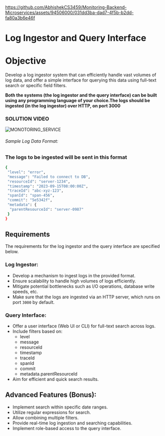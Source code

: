 
https://github.com/AbhishekCS3459/Monitoring-Backend-Microservices/assets/94506000/031dd3ba-dad7-4f5b-b2dd-fa80a3b6e46f

<vedio src="" autoplay></video>
<h1>
Log Ingestor and Query Interface
</h1>

<h1>Objective </h1>
Develop a log ingestor system that can efficiently handle vast volumes of log data, and offer a simple interface for querying this data using full-text search or specific field filters.
<p>
  <b>Both the systems (the log ingestor and the query interface) can be built using any programming language of your choice.The logs should be ingested (in the log ingestor) over HTTP, on port 3000</b>
</p>

### SOLUTION VIDEO

![MONOTORING_SERVICE](https://github.com/AbhishekCS3459/Monitoring-Backend-Microservices/assets/94506000/f9e36348-ecbc-49db-9a33-78e336f10c1b)

###### Sample Log Data Format:

### The logs to be ingested will be sent in this format
``` bash
{
 "level": "error",
 "message": "Failed to connect to DB",
 "resourceId": "server-1234",
 "timestamp": "2023-09-15T08:00:00Z",
 "traceId": "abc-xyz-123",
 "spanId": "span-456",
 "commit": "5e5342f",
 "metadata": {
  "parentResourceId": "server-0987"
 }
}
```

## Requirements

 The requirements for the log ingestor and the query interface are specified below.

### Log Ingestor:

- Develop a mechanism to ingest logs in the provided format.
- Ensure scalability to handle high volumes of logs efficiently.
- Mitigate potential bottlenecks such as I/O operations, database write speeds, etc.
- Make sure that the logs are ingested via an HTTP server, which runs on port `3000` by default.

### Query Interface:

- Offer a user interface (Web UI or CLI) for full-text search across logs.
- Include filters based on:
    - level
    - message
    - resourceId
    - timestamp
    - traceId
    - spanId
    - commit
    - metadata.parentResourceId
- Aim for efficient and quick search results.

  
## Advanced Features (Bonus):
- Implement search within specific date ranges.
- Utilize regular expressions for search.
- Allow combining multiple filters.
- Provide real-time log ingestion and searching capabilities.
- Implement role-based access to the query interface.

